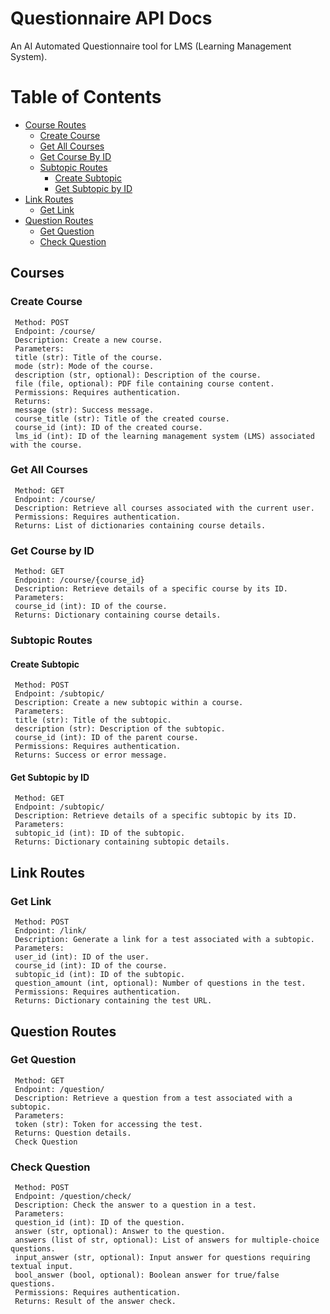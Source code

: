 # Questionnaire API Docs

An AI Automated Questionnaire tool for LMS (Learning Management System).

Table of Contents
=================

   * [Course Routes](#courses)
      * [Create Course](#create-course)
      * [Get All Courses](#get-all-courses)
      * [Get Course By ID](#get-course-by-id)
      * [Subtopic Routes](#subtopic-routes)
        * [Create Subtopic](#create-subtopic)
        * [Get Subtopic by ID](#get-subtopic-by-id)
   * [Link Routes](#link-routes)
     * [Get Link](#get-link)
   * [Question Routes](#question-routes)
     * [Get Question](#get-question)
     * [Check Question](#check-question)

## Courses

### Create Course

     Method: POST
     Endpoint: /course/
     Description: Create a new course.
     Parameters:
     title (str): Title of the course.
     mode (str): Mode of the course.
     description (str, optional): Description of the course.
     file (file, optional): PDF file containing course content.
     Permissions: Requires authentication.
     Returns:
     message (str): Success message.
     course_title (str): Title of the created course.
     course_id (int): ID of the created course.
     lms_id (int): ID of the learning management system (LMS) associated with the course.

### Get All Courses
     Method: GET
     Endpoint: /course/
     Description: Retrieve all courses associated with the current user.
     Permissions: Requires authentication.
     Returns: List of dictionaries containing course details.

### Get Course by ID

     Method: GET
     Endpoint: /course/{course_id}
     Description: Retrieve details of a specific course by its ID.
     Parameters:
     course_id (int): ID of the course.
     Returns: Dictionary containing course details.

### Subtopic Routes

#### Create Subtopic

     Method: POST
     Endpoint: /subtopic/
     Description: Create a new subtopic within a course.
     Parameters:
     title (str): Title of the subtopic.
     description (str): Description of the subtopic.
     course_id (int): ID of the parent course.
     Permissions: Requires authentication.
     Returns: Success or error message.

#### Get Subtopic by ID

     Method: GET
     Endpoint: /subtopic/
     Description: Retrieve details of a specific subtopic by its ID.
     Parameters:
     subtopic_id (int): ID of the subtopic.
     Returns: Dictionary containing subtopic details.

## Link Routes

### Get Link

     Method: POST
     Endpoint: /link/
     Description: Generate a link for a test associated with a subtopic.
     Parameters:
     user_id (int): ID of the user.
     course_id (int): ID of the course.
     subtopic_id (int): ID of the subtopic.
     question_amount (int, optional): Number of questions in the test.
     Permissions: Requires authentication.
     Returns: Dictionary containing the test URL.

## Question Routes

### Get Question

     Method: GET
     Endpoint: /question/
     Description: Retrieve a question from a test associated with a subtopic.
     Parameters:
     token (str): Token for accessing the test.
     Returns: Question details.
     Check Question

### Check Question
     Method: POST
     Endpoint: /question/check/
     Description: Check the answer to a question in a test.
     Parameters:
     question_id (int): ID of the question.
     answer (str, optional): Answer to the question.
     answers (list of str, optional): List of answers for multiple-choice questions.
     input_answer (str, optional): Input answer for questions requiring textual input.
     bool_answer (bool, optional): Boolean answer for true/false questions.
     Permissions: Requires authentication.
     Returns: Result of the answer check.

